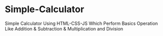 # Simple-Calculator
Simple Calculator Using HTML-CSS-JS Which Perform Basics Operation Like Addition &amp; Subtraction &amp; Multiplication and Division
